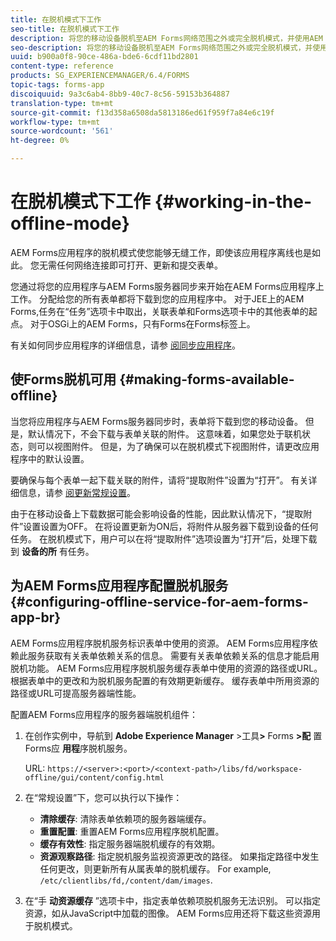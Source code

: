 ```yaml
---
title: 在脱机模式下工作
seo-title: 在脱机模式下工作
description: 将您的移动设备脱机至AEM Forms网络范围之外或完全脱机模式，并使用AEM Forms应用程序
seo-description: 将您的移动设备脱机至AEM Forms网络范围之外或完全脱机模式，并使用AEM Forms应用程序
uuid: b900a0f8-90ce-486a-bde6-6cdf11bd2801
content-type: reference
products: SG_EXPERIENCEMANAGER/6.4/FORMS
topic-tags: forms-app
discoiquuid: 9a3c6ab4-8bb9-40c7-8c56-59153b364887
translation-type: tm+mt
source-git-commit: f13d358a6508da5813186ed61f959f7a84e6c19f
workflow-type: tm+mt
source-wordcount: '561'
ht-degree: 0%

---
```



# 在脱机模式下工作 {#working-in-the-offline-mode}

AEM Forms应用程序的脱机模式使您能够无缝工作，即使该应用程序离线也是如此。 您无需任何网络连接即可打开、更新和提交表单。

您通过将您的应用程序与AEM Forms服务器同步来开始在AEM Forms应用程序上工作。 分配给您的所有表单都将下载到您的应用程序中。 对于JEE上的AEM Forms,任务在“任务”选项卡中取出，关联表单和Forms选项卡中的其他表单的起点。 对于OSGi上的AEM Forms，只有Forms在Forms标签上。

有关如何同步应用程序的详细信息，请参 [阅同步应用程序](/help/forms/using/sync-app.md)。

## 使Forms脱机可用 {#making-forms-available-offline}

当您将应用程序与AEM Forms服务器同步时，表单将下载到您的移动设备。 但是，默认情况下，不会下载与表单关联的附件。 这意味着，如果您处于联机状态，则可以视图附件。 但是，为了确保可以在脱机模式下视图附件，请更改应用程序中的默认设置。

要确保与每个表单一起下载关联的附件，请将“提取附件”设置为“打开”。 有关详细信息，请参 [阅更新常规设置](/help/forms/using/update-general-settings.md)。

由于在移动设备上下载数据可能会影响设备的性能，因此默认情况下，“提取附件”设置设置为OFF。 在将设置更新为ON后，将附件从服务器下载到设备的任何任务。 在脱机模式下，用户可以在将“提取附件”选项设置为“打开”后，处理下载到 **设备的所** 有任务。

## 为AEM Forms应用程序配置脱机服务 {#configuring-offline-service-for-aem-forms-app-br}

AEM Forms应用程序脱机服务标识表单中使用的资源。 AEM Forms应用程序依赖此服务获取有关表单依赖关系的信息。 需要有关表单依赖关系的信息才能启用脱机功能。 AEM Forms应用程序脱机服务缓存表单中使用的资源的路径或URL。 根据表单中的更改和为脱机服务配置的有效期更新缓存。 缓存表单中所用资源的路径或URL可提高服务器端性能。

配置AEM Forms应用程序的服务器端脱机组件：

1. 在创作实例中，导航到 **Adobe Experience Manager** >工具&#x200B;**>** Forms **>配** 置Forms应 **用程**&#x200B;序脱机服务。

   URL: `https://<server>:<port>/<context-path>/libs/fd/workspace-offline/gui/content/config.html`

1. 在“常规设置”下，您可以执行以下操作：

   * **清除缓存**: 清除表单依赖项的服务器端缓存。
   * **重置配置**: 重置AEM Forms应用程序脱机配置。
   * **缓存有效性**: 指定服务器端脱机缓存的有效期。
   * **资源观察路径**: 指定脱机服务监视资源更改的路径。 如果指定路径中发生任何更改，则更新所有从属表单的脱机缓存。 For example, `/etc/clientlibs/fd,/content/dam/images`.

1. 在“手 **动资源缓存** ”选项卡中，指定表单依赖项脱机服务无法识别。 可以指定资源，如从JavaScript中加载的图像。 AEM Forms应用还将下载这些资源用于脱机模式。
